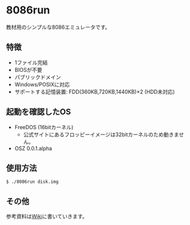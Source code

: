 8086run
=======

教材用のシンプルな8086エミュレータです。


特徴
----

* 1ファイル完結
* BIOSが不要
* パブリックドメイン
* Windows/POSIXに対応
* サポートする記憶装置: FDD(360KB,720KB,1440KB)×2 (HDD未対応)


起動を確認したOS
----------------

* FreeDOS (16bitカーネル)
    * 公式サイトにあるフロッピーイメージは32bitカーネルのため動きません。
* OSZ 0.0.1.alpha


使用方法
--------

```
$ ./8086run disk.img
```


その他
------

参考資料は[Wiki](https://bitbucket.org/7shi/8086run/wiki/Home)に書いていきます。
